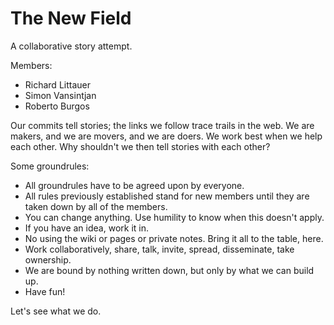 The New Field
=============

A collaborative story attempt. 

Members:  

 * Richard Littauer
 * Simon Vansintjan
 * Roberto Burgos
 
Our commits tell stories; the links we follow trace trails in the web. We are makers, and we are movers, and we are doers. We work best when we help each other. Why shouldn't we then tell stories with each other?

Some groundrules:

 * All groundrules have to be agreed upon by everyone.
 * All rules previously established stand for new members until they are taken down by all of the members.
 * You can change anything. Use humility to know when this doesn't apply. 
 * If you have an idea, work it in. 
 * No using the wiki or pages or private notes. Bring it all to the table, here. 
 * Work collaboratively, share, talk, invite, spread, disseminate, take ownership.
 * We are bound by nothing written down, but only by what we can build up. 
 * Have fun!
 
Let's see what we do. 
